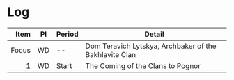 # Log

Item  | Pl | Period | Detail
---:  | -- | ------ | ------
Focus | WD | --     | Dom Teravich Lytskya, Archbaker of the Bakhlavite Clan
1     | WD | Start  | The Coming of the Clans to Pognor

